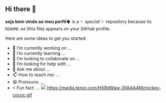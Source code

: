 ## Hi there 👋


**seja bem vindo ao meu perfil**🫀 is a ✨ _special_ ✨ repository because its `README.md` (this file) appears on your GitHub profile.

Here are some ideas to get you started:

- 🔭 I’m currently working on ...
- 🌱 I’m currently learning ...
- 👯 I’m looking to collaborate on ...
- 🤔 I’m looking for help with ...
- 💬 Ask me about ...
- 📫 How to reach me: ...
- 😄 Pronouns: ...
- ⚡ Fun fact: ...
  ![](https://media.tenor.com/HXBdWaw-3lIAAAAM/mickey-cococ.gif)
https://media.tenor.com/HXBdWaw-3lIAAAAM/mickey-cococ.gif
